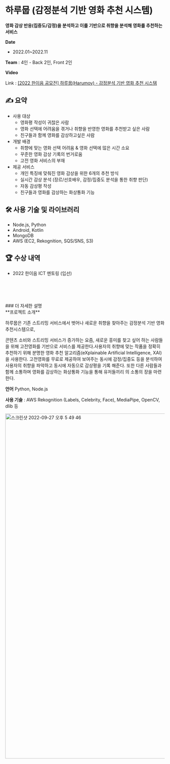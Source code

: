 # 하루뭅 (감정분석 기반 영화 추천 시스템)
**영화 감상 반응(집중도/감정)을 분석하고 이를 기반으로 취향을 분석해 영화를 추천하는 서비스**

**Date**
- 2022.01~2022.11

**Team**
: 4인 - Back 2인, Front 2인



**Video**

Link : [[2022 한이음 공모전] 하루뭅(Harumov) - 감정분석 기반 영화 추천 시스템](https://youtu.be/XaKxSFuIFCE)

## ✍️ 요약
- 사용 대상
    - 영화평 작성이 귀찮은 사람
    - 영화 선택에 어려움을 겪거나 취향을 반영한 영화를 추천받고 싶은 사람
    - 친구들과 함께 영화를 감상하고싶은 사람
- 개발 배경
    - 취향에 맞는 영화 선택 어려움 & 영화 선택에 많은 시간 소요
    - 꾸준한 영화 감상 기록의 번거로움
    - 고전 영화 서비스의 부재
- 제공 서비스
    - 개인 특징에 맞춰진 영화 감상을 위한 6개의 추천 방식
    - 실시간 감상 분석 (장르/선호배우, 감정/집중도 분석을 통한 취향 판단)
    - 자동 감상평 작성
    - 친구들과 영화를 감상하는 화상통화 기능

## 🛠 사용 기술 및 라이브러리

- Node.js, Python
- Android, Kotlin
- MongoDB
- AWS (EC2, Rekognition, SQS/SNS, S3)

## 🏆 수상 내역

- 2022 한이음 ICT 멘토링 (입선)


<br>
<br>
<br>
<br>
### 더 자세한 설명
<br>
**프로젝트 소개**

하루뭅은 기존 스트리밍 서비스에서 벗어나 새로운 취향을 찾아주는 감정분석 기반 영화 추천시스템으로,

콘텐츠 소비와 스트리밍 서비스가 증가하는 요즘, 새로운 흥미를 찾고 싶어 하는 사람들을 위해 고전영화를 기반으로 서비스를 제공한다.사용자의 취향에 맞는 작품을 정확히 추천하기 위해 분명한 영화 추천 알고리즘(eXplainable Artificial Intelligence, XAI)을 사용한다. 고전영화를 무료로 제공하여 보여주는 동시에 감정/집중도 등을 분석하여 사용자의 취향을 파악하고 동시에 자동으로 감상평을 기록 해준다. 또한 다른 사람들과 함께 소통하며 영화를 감상하는 화상통화 기능을 통해 유저들끼리 의 소통의 장을 마련한다.

**언어** 
Python, Node.js

**사용 기술** 
: AWS Rekognition (Labels, Celebrity, Face), MediaPipe, OpenCV, dlib 등

<img width="1086" alt="스크린샷 2022-09-27 오후 5 49 46" src="https://user-images.githubusercontent.com/62551459/192479787-27ee8f0c-8182-4392-a900-8150d3362779.png">
